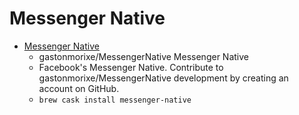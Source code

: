 # Messenger Native
- [Messenger Native](https://github.com/gastonmorixe/MessengerNative)
  -  gastonmorixe/MessengerNative Messenger Native
  - Facebook's Messenger Native. Contribute to gastonmorixe/MessengerNative development by creating an account on GitHub.
  - `brew cask install messenger-native`
